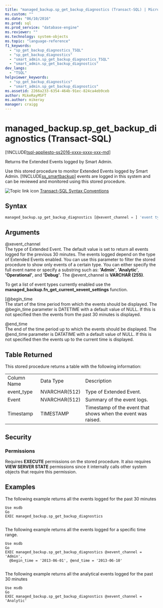 ```yaml
---
title: "managed_backup.sp_get_backup_diagnostics (Transact-SQL) | Microsoft Docs"
ms.custom: ""
ms.date: "06/10/2016"
ms.prod: sql
ms.prod_service: "database-engine"
ms.reviewer: ""
ms.technology: system-objects
ms.topic: "language-reference"
f1_keywords: 
  - "sp_get_backup_diagnostics_TSQL"
  - "sp_get_backup_diagnostics"
  - "smart_admin.sp_get_backup_diagnostics_TSQL"
  - "smart_admin.sp_get_backup_diagnostics"
dev_langs: 
  - "TSQL"
helpviewer_keywords: 
  - "sp_get_backup_diagnostics"
  - "smart_admin.sp_get_backup_diagnostics"
ms.assetid: 2266a233-6354-464b-91ec-824ca4eb9ceb
author: MikeRayMSFT
ms.author: mikeray
manager: craigg
---
```

# managed_backup.sp_get_backup_diagnostics (Transact-SQL)
[!INCLUDE[tsql-appliesto-ss2016-xxxx-xxxx-xxx-md](../../includes/tsql-appliesto-ss2016-xxxx-xxxx-xxx-md.md)]

  Returns the Extended Events logged by Smart Admin.  
  
 Use this stored procedure to monitor Extended Events logged by Smart Admin. [!INCLUDE[ss_smartbackup](../../includes/ss-smartbackup-md.md)] events are logged in this system and can be reviewed  and monitored using this stored procedure.  
  
 ![Topic link icon](../../database-engine/configure-windows/media/topic-link.gif "Topic link icon") [Transact-SQL Syntax Conventions](../../t-sql/language-elements/transact-sql-syntax-conventions-transact-sql.md)  
  
## Syntax  
  
```sql  
managed_backup.sp_get_backup_diagnostics [@xevent_channel = ] 'event type' [, [@begin_time = ] 'time1' ] [, [@end_time = ] 'time2'VARCHAR(255) = 'Xevent',@begin_time DATETIME = NULL,@end_time DATETIME = NULL  
```  
  
##  <a name="Arguments"></a> Arguments  
 @xevent_channel  
 The type of Extended Event. The default value is set to return all events logged for the previous 30 minutes. The events logged depend on the type of Extended Events enabled. You can use this parameter to filter the stored procedure to show only events of a certain type. You can either specify the full event name or specify a substring such as: **'Admin'**, **'Analytic'**, **'Operational'**, and **'Debug'**. The @event_channel is **VARCHAR (255)**.  
  
 To get a list of event types currently enabled use the **managed_backup.fn_get_current_xevent_settings** function.  
  
 [@begin_time  
 The start of the time period from which the events should be displayed. The @begin_time parameter is DATETIME with a default value of NULL. If this is not specified then the events from the past 30 minutes is displayed.  
  
 @end_time  
 The end of the time period up to which the events should be displayed. The @end_time parameter is DATATIME with a default value of NULL.  If this is not specified then the events up to the current time is displayed.  
  
## Table Returned  
 This stored procedure returns a table with the following information:  
  
||||  
|-|-|-|  
|Column Name|Data Type|Description|  
|event_type|NVARCHAR(512)|Type of Extended Event.|  
|Event|NVARCHAR(512)|Summary of the event logs.|  
|Timestamp|TIMESTAMP|Timestamp of the event that shows when the event was raised.|  
  
## Security  
  
### Permissions  
 Requires **EXECUTE** permissions on the stored procedure. It also requires **VIEW SERVER STATE** permissions since it internally calls other system objects that require this permission.  
  
## Examples  
 The following example returns all the events logged for the past 30 minutes  
  
```  
Use msdb  
Go  
EXEC managed_backup.sp_get_backup_diagnostics  
  
```  
  
 The following example returns all the events logged  for a specific time range.  
  
```  
Use msdb  
Go  
EXEC managed_backup.sp_get_backup_diagnostics @xevent_channel = 'Admin',  
  @begin_time = '2013-06-01', @end_time = '2013-06-10'  
  
```  
  
 The following example returns all the analytical events logged for the past 30 minutes  
  
```  
Use msdb  
Go  
EXEC managed_backup.sp_get_backup_diagnostics @xevent_channel = 'Analytic'  
  
```  
  
  
